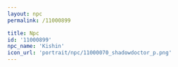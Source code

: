 ```yaml
---
layout: npc
permalink: /11000899

title: Npc
id: '11000899'
npc_name: 'Kishin'
icon_url: 'portrait/npc/11000070_shadowdoctor_p.png'
---
```

